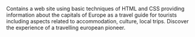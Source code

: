 Contains a web site using basic techniques of HTML and CSS providing information about the capitals of Europe as a travel guide for tourists including aspects related to accommodation, culture, local trips.
Discover the experience of a travelling european pioneer.